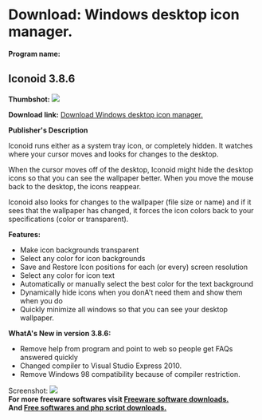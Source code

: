 # Download: Windows desktop icon manager.

**Program name:**

## Iconoid 3.8.6

  
**Thumbshot:** ![](http://www.freewarefiles.com/screenshot/iconoid_md.jpg)   
  
**Download link:** [Download Windows desktop icon manager.](http://freesoftwares.boysofts.com/Iconoid_program_13378.html)  
  


**Publisher's Description**  
  


Iconoid runs either as a system tray icon, or completely hidden. It watches where your cursor moves and looks for changes to the desktop. 

When the cursor moves off of the desktop, Iconoid might hide the desktop icons so that you can see the wallpaper better. When you move the mouse back to the desktop, the icons reappear.

Iconoid also looks for changes to the wallpaper (file size or name) and if it sees that the wallpaper has changed, it forces the icon colors back to your specifications (color or transparent). 

**Features:**

  * Make icon backgrounds transparent 
  * Select any color for icon backgrounds 
  * Save and Restore Icon positions for each (or every) screen resolution 
  * Select any color for icon text 
  * Automatically or manually select the best color for the text background 
  * Dynamically hide icons when you donA't need them and show them when you do 
  * Quickly minimize all windows so that you can see your desktop wallpaper. 

**WhatA's New in version 3.8.6:**

  * Remove help from program and point to web so people get FAQs answered quickly 
  * Changed compiler to Visual Studio Express 2010. 
  * Remove Windows 98 compatibility because of compiler restriction. 

  
  
Screenshot: ![](http://www.freewarefiles.com/screenshot/iconoid.jpg)   
**For more freeware softwares visit [Freeware software downloads.](http://freesoftwares.boysofts.com/)**   
**And [Free softwares and php script downloads.](http://www.boysofts.com/)**
